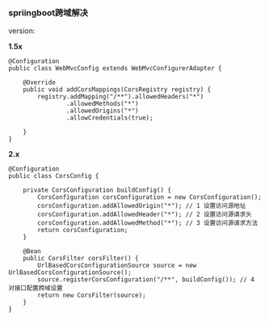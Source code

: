 ### spriingboot跨域解决

version: 

**1.5x**

    @Configuration
    public class WebMvcConfig extends WebMvcConfigurerAdapter {

        @Override
        public void addCorsMappings(CorsRegistry registry) {
            registry.addMapping("/**").allowedHeaders("*")
                    .allowedMethods("*")
                    .allowedOrigins("*")
                    .allowCredentials(true);

        }
    }



**2.x**


    @Configuration
    public class CorsConfig {

        private CorsConfiguration buildConfig() {
            CorsConfiguration corsConfiguration = new CorsConfiguration();
            corsConfiguration.addAllowedOrigin("*"); // 1 设置访问源地址
            corsConfiguration.addAllowedHeader("*"); // 2 设置访问源请求头
            corsConfiguration.addAllowedMethod("*"); // 3 设置访问源请求方法
            return corsConfiguration;
        }

        @Bean
        public CorsFilter corsFilter() {
            UrlBasedCorsConfigurationSource source = new UrlBasedCorsConfigurationSource();
            source.registerCorsConfiguration("/**", buildConfig()); // 4 对接口配置跨域设置
            return new CorsFilter(source);
        }
    }
